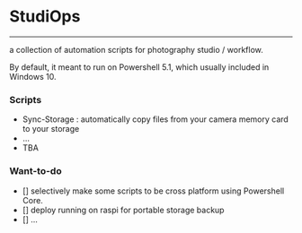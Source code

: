# StudiOps
---
a collection of automation scripts for photography studio / workflow.

By default, it meant to run on Powershell 5.1, which usually included in Windows 10.

### Scripts
- Sync-Storage : automatically copy files from your camera memory card to your storage
- ...
- TBA

### Want-to-do
- [] selectively make some scripts to be cross platform using Powershell Core.
- [] deploy running on raspi for portable storage backup
- [] ...